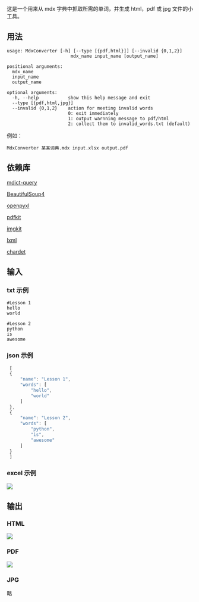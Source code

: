 这是一个用来从 mdx 字典中抓取所需的单词，并生成 html，pdf 或 jpg 文件的小工具。

## 用法
    usage: MdxConverter [-h] [--type [{pdf,html}]] [--invalid {0,1,2}]
                            mdx_name input_name [output_name]

    positional arguments:
      mdx_name
      input_name
      output_name

    optional arguments:
      -h, --help           show this help message and exit
      --type [{pdf,html,jpg}]
      --invalid {0,1,2}    action for meeting invalid words
                           0: exit immediately
                           1: output warnning message to pdf/html
                           2: collect them to invalid_words.txt (default)

例如：
    
    MdxConverter 某某词典.mdx input.xlsx output.pdf

## 依赖库
[mdict-query](https://github.com/mmjang/mdict-query)

[BeautifulSoup4](https://pypi.org/project/beautifulsoup4)

[openpyxl](https://pypi.org/project/openpyxl)

[pdfkit](https://github.com/JazzCore/python-pdfkit)

[imgkit](https://github.com/jarrekk/imgkit)

[lxml](https://lxml.de)

[chardet](https://github.com/chardet/chardet)

## 输入
### txt 示例
    #Lesson 1
    hello
    world

    #Lesson 2
    python
    is
    awesome


### json 示例
```javascript
 [
 {
     "name": "Lesson 1",
     "words": [
         "hello",
         "world"
     ]
 },
 {
     "name": "Lesson 2",
     "words": [
         "python",
         "is",
         "awesome"
     ]
 }
 ]
```

### excel 示例
![](images/excel.jpg)

## 输出
### HTML
![](images/html.jpg)

### PDF
![](images/pdf.jpg)

### JPG
略